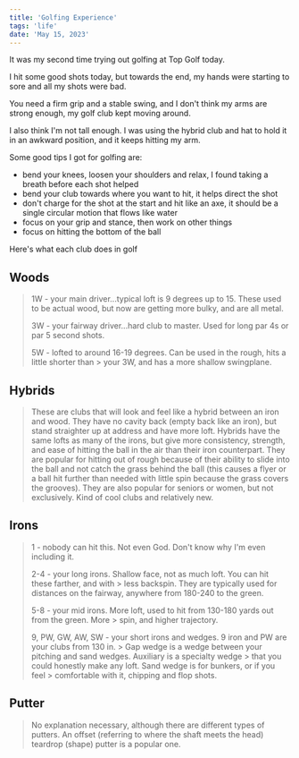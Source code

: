 ```yaml
---
title: 'Golfing Experience'
tags: 'life'
date: 'May 15, 2023'
---
```


It was my second time trying out golfing at Top Golf today.

I hit some good shots today, but towards the end, my hands were starting to sore and all my shots were bad.

You need a firm grip and a stable swing, and I don't think my arms are strong enough, my golf club kept moving around.

I also think I'm not tall enough. I was using the hybrid club and hat to hold it in an awkward position, and it keeps hitting my arm.

Some good tips I got for golfing are:

- bend your knees, loosen your shoulders and relax, I found taking a breath before each shot helped
- bend your club towards where you want to hit, it helps direct the shot
- don't charge for the shot at the start and hit like an axe, it should be a single circular motion that flows like water
- focus on your grip and stance, then work on other things
- focus on hitting the bottom of the ball

Here's what each club does in golf

## Woods

> 1W - your main driver...typical loft is 9 degrees up to 15. These used to be actual wood, but now are getting more bulky, and are all metal.
>
> 3W - your fairway driver...hard club to master. Used for long par 4s or par 5 second shots.
>
> 5W - lofted to around 16-19 degrees. Can be used in the rough, hits a little shorter than > your 3W, and has a more shallow swingplane.

## Hybrids

> These are clubs that will look and feel like a hybrid between an iron and wood. They have no cavity back (empty back like an iron), but stand straighter up at address and have more loft. Hybrids have the same lofts as many of the irons, but give more consistency, strength, and ease of hitting the ball in the air than their iron counterpart. They are popular for hitting out of rough because of their ability to slide into the ball and not catch the grass behind the ball (this causes a flyer or a ball hit further than needed with little spin because the grass covers the grooves). They are also popular for seniors or women, but not exclusively. Kind of cool clubs and relatively new.

## Irons

> 1 - nobody can hit this. Not even God. Don't know why I'm even including it.
>
> 2-4 - your long irons. Shallow face, not as much loft. You can hit these farther, and with > less backspin. They are typically used for distances on the fairway, anywhere from 180-240 to the green.
>
> 5-8 - your mid irons. More loft, used to hit from 130-180 yards out from the green. More > spin, and higher trajectory.
>
> 9, PW, GW, AW, SW - your short irons and wedges. 9 iron and PW are your clubs from 130 in. > Gap wedge is a wedge between your pitching and sand wedges. Auxiliary is a specialty wedge > that you could honestly make any loft. Sand wedge is for bunkers, or if you feel > comfortable with it, chipping and flop shots.

## Putter

> No explanation necessary, although there are different types of putters. An offset (referring to where the shaft meets the head) teardrop (shape) putter is a popular one.
